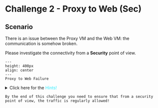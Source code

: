 # Challenge 2 - Proxy to Web (Sec)

## Scenario

There is an issue between the Proxy VM and the Web VM: the communication is somehow broken.

Please investigate the connectivity from a **Security** point of view.

```{figure} images/proxy-web22.png
---
height: 400px
align: center
---
Proxy to Web Failure
```

<details>
  <summary>Click here for the <span style='color:#33ECFF'>Hints!</span></summary>

```{hint}
Check **CoPilot > Security**
```
</details>

```{attention}
By the end of this challenge you need to ensure that from a security point of view, the traffic is regularly allowed!
```